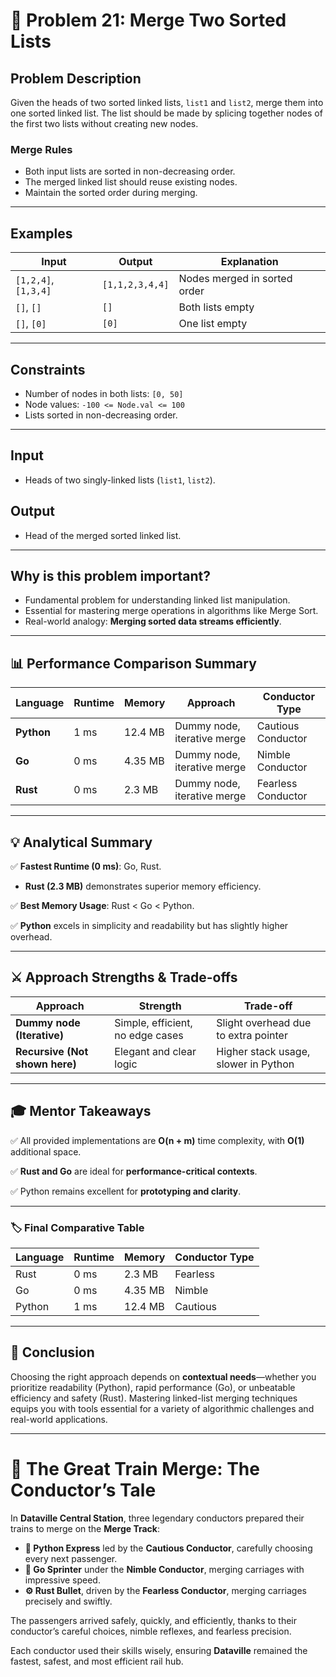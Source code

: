 # 📝 Problem 21: Merge Two Sorted Lists

## **Problem Description**

Given the heads of two sorted linked lists, `list1` and `list2`, merge them into one sorted linked list. The list should be made by splicing together nodes of the first two lists without creating new nodes.

### **Merge Rules**

* Both input lists are sorted in non-decreasing order.
* The merged linked list should reuse existing nodes.
* Maintain the sorted order during merging.

---

## **Examples**

| Input                | Output          | Explanation                  |
| -------------------- | --------------- | ---------------------------- |
| `[1,2,4]`, `[1,3,4]` | `[1,1,2,3,4,4]` | Nodes merged in sorted order |
| `[]`, `[]`           | `[]`            | Both lists empty             |
| `[]`, `[0]`          | `[0]`           | One list empty               |

---

## **Constraints**

* Number of nodes in both lists: `[0, 50]`
* Node values: `-100 <= Node.val <= 100`
* Lists sorted in non-decreasing order.

---

## **Input**

* Heads of two singly-linked lists (`list1`, `list2`).

## **Output**

* Head of the merged sorted linked list.

---

## **Why is this problem important?**

* Fundamental problem for understanding linked list manipulation.
* Essential for mastering merge operations in algorithms like Merge Sort.
* Real-world analogy: **Merging sorted data streams efficiently**.

---

## 📊 **Performance Comparison Summary**

| Language   | Runtime | Memory  | Approach                    | Conductor Type     |
| ---------- | ------- | ------- | --------------------------- | ------------------ |
| **Python** | 1 ms    | 12.4 MB | Dummy node, iterative merge | Cautious Conductor |
| **Go**     | 0 ms    | 4.35 MB | Dummy node, iterative merge | Nimble Conductor   |
| **Rust**   | 0 ms    | 2.3 MB  | Dummy node, iterative merge | Fearless Conductor |

---

## 💡 **Analytical Summary**

✅ **Fastest Runtime (0 ms)**: Go, Rust.

* **Rust (2.3 MB)** demonstrates superior memory efficiency.

✅ **Best Memory Usage**: Rust < Go < Python.

✅ **Python** excels in simplicity and readability but has slightly higher overhead.

---

## ⚔️ **Approach Strengths & Trade-offs**

| Approach                       | Strength                         | Trade-off                            |
| ------------------------------ | -------------------------------- | ------------------------------------ |
| **Dummy node (Iterative)**     | Simple, efficient, no edge cases | Slight overhead due to extra pointer |
| **Recursive (Not shown here)** | Elegant and clear logic          | Higher stack usage, slower in Python |

---

## 🎓 **Mentor Takeaways**

✅ All provided implementations are **O(n + m)** time complexity, with **O(1)** additional space.

✅ **Rust and Go** are ideal for **performance-critical contexts**.

✅ Python remains excellent for **prototyping and clarity**.

---

### 🏷️ **Final Comparative Table**

| Language | Runtime | Memory  | Conductor Type |
| -------- | ------- | ------- | -------------- |
| Rust     | 0 ms    | 2.3 MB  | Fearless       |
| Go       | 0 ms    | 4.35 MB | Nimble         |
| Python   | 1 ms    | 12.4 MB | Cautious       |

---

## 🔑 **Conclusion**

Choosing the right approach depends on **contextual needs**—whether you prioritize readability (Python), rapid performance (Go), or unbeatable efficiency and safety (Rust). Mastering linked-list merging techniques equips you with tools essential for a variety of algorithmic challenges and real-world applications.

---

# 🚂 **The Great Train Merge: The Conductor’s Tale**

In **Dataville Central Station**, three legendary conductors prepared their trains to merge on the **Merge Track**:

* **🐍 Python Express** led by the **Cautious Conductor**, carefully choosing every next passenger.
* **🦫 Go Sprinter** under the **Nimble Conductor**, merging carriages with impressive speed.
* **⚙️ Rust Bullet**, driven by the **Fearless Conductor**, merging carriages precisely and swiftly.

The passengers arrived safely, quickly, and efficiently, thanks to their conductor’s careful choices, nimble reflexes, and fearless precision.

Each conductor used their skills wisely, ensuring **Dataville** remained the fastest, safest, and most efficient rail hub.
